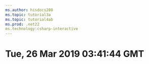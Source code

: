 ```yaml
---
ms.author: hisdocs280
ms.topic: tutorial3a
ms.topic: tutorial4ab
ms.prod: .net22
ms.technology:csharp-interactive
---
```

# Tue, 26 Mar 2019 03:41:44 GMT

